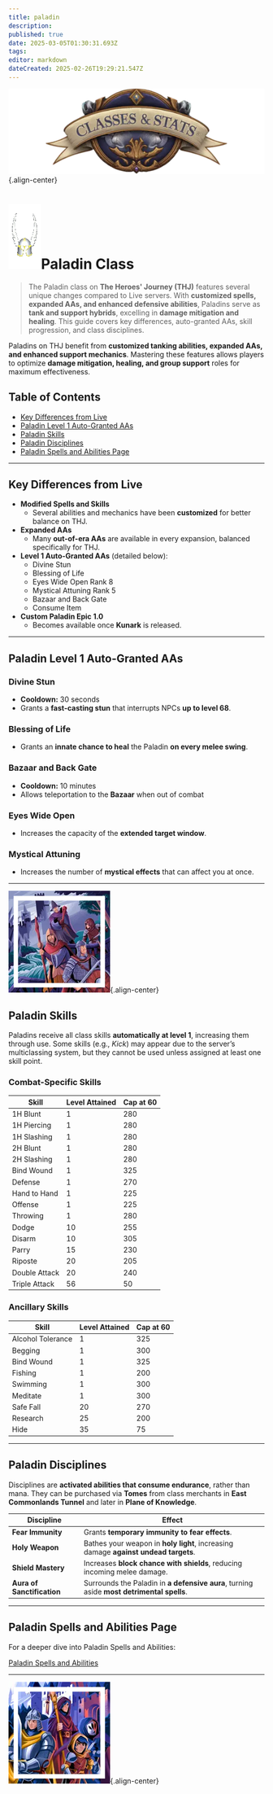 ```yaml
---
title: paladin
description: 
published: true
date: 2025-03-05T01:30:31.693Z
tags: 
editor: markdown
dateCreated: 2025-02-26T19:29:21.547Z
---
```


![statsandclasses.webp](/classes-and-abilities/statsandclasses.webp){.align-center}

# ![Paladin](/paladin.gif)Paladin Class 

> The Paladin class on **The Heroes' Journey (THJ)** features several unique changes compared to Live servers. With **customized spells, expanded AAs, and enhanced defensive abilities**, Paladins serve as **tank and support hybrids**, excelling in **damage mitigation and healing**. This guide covers key differences, auto-granted AAs, skill progression, and class disciplines.

Paladins on THJ benefit from **customized tanking abilities, expanded AAs, and enhanced support mechanics**. Mastering these features allows players to optimize **damage mitigation, healing, and group support** roles for maximum effectiveness.

## Table of Contents

- [Key Differences from Live](#key-differences-from-live)
- [Paladin Level 1 Auto-Granted AAs](#paladin-level-1-auto-granted-aas)
- [Paladin Skills](#paladin-skills)
- [Paladin Disciplines](#paladin-disciplines)
- [Paladin Spells and Abilities Page](#paladin-spells-and-abilities-page)

---

## Key Differences from Live

- **Modified Spells and Skills**  
  - Several abilities and mechanics have been **customized** for better balance on THJ.
- **Expanded AAs**  
  - Many **out-of-era AAs** are available in every expansion, balanced specifically for THJ.
- **Level 1 Auto-Granted AAs** (detailed below):
  - Divine Stun  
  - Blessing of Life  
  - Eyes Wide Open Rank 8  
  - Mystical Attuning Rank 5  
  - Bazaar and Back Gate  
  - Consume Item
- **Custom Paladin Epic 1.0**  
  - Becomes available once **Kunark** is released.

---

## Paladin Level 1 Auto-Granted AAs

### Divine Stun

- **Cooldown:** 30 seconds  
- Grants a **fast-casting stun** that interrupts NPCs **up to level 68**.

### Blessing of Life

- Grants an **innate chance to heal** the Paladin **on every melee swing**.

### Bazaar and Back Gate

- **Cooldown:** 10 minutes  
- Allows teleportation to the **Bazaar** when out of combat

### Eyes Wide Open

- Increases the capacity of the **extended target window**.

### Mystical Attuning

- Increases the number of **mystical effects** that can affect you at once.

---

![pagebreak6.webp](/pagebreak6.webp){.align-center}

## Paladin Skills

Paladins receive all class skills **automatically at level 1**, increasing them through use. Some skills (e.g., *Kick*) may appear due to the server’s multiclassing system, but they cannot be used unless assigned at least one skill point.

### Combat-Specific Skills

| Skill        | Level Attained | Cap at 60 |
|--------------|----------------|-----------|
| 1H Blunt     | 1              | 280       |
| 1H Piercing  | 1              | 280       |
| 1H Slashing  | 1              | 280       |
| 2H Blunt     | 1              | 280       |
| 2H Slashing  | 1              | 280       |
| Bind Wound   | 1              | 325       |
| Defense      | 1              | 270       |
| Hand to Hand | 1              | 225       |
| Offense      | 1              | 225       |
| Throwing     | 1              | 280       |
| Dodge        | 10             | 255       |
| Disarm       | 10             | 305       |
| Parry        | 15             | 230       |
| Riposte      | 20             | 205       |
| Double Attack| 20             | 240       |
| Triple Attack| 56             | 50        |

### Ancillary Skills

| Skill            | Level Attained | Cap at 60 |
|------------------|----------------|-----------|
| Alcohol Tolerance| 1              | 325       |
| Begging          | 1              | 300       |
| Bind Wound       | 1              | 325       |
| Fishing          | 1              | 200       |
| Swimming         | 1              | 300       |
| Meditate         | 1              | 300       |
| Safe Fall        | 20             | 270       |
| Research         | 25             | 200       |
| Hide             | 35             | 75        |

---

## Paladin Disciplines

Disciplines are **activated abilities that consume endurance**, rather than mana. They can be purchased via **Tomes** from class merchants in **East Commonlands Tunnel** and later in **Plane of Knowledge**.

| Discipline             | Effect                                                                             |
|------------------------|-------------------------------------------------------------------------------------|
| **Fear Immunity**      | Grants **temporary immunity to fear effects**.                                      |
| **Holy Weapon**        | Bathes your weapon in **holy light**, increasing damage **against undead targets**. |
| **Shield Mastery**     | Increases **block chance with shields**, reducing incoming melee damage.            |
| **Aura of Sanctification** | Surrounds the Paladin in **a defensive aura**, turning aside **most detrimental spells**. |

---



## Paladin Spells and Abilities Page

For a deeper dive into Paladin Spells and Abilities:

[Paladin Spells and Abilities](/classes-and-abilities/spells-and-abilities/pal)

---

![pagebreak5.webp](/pagebreak5.webp){.align-center}
